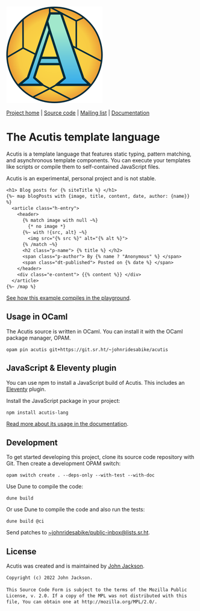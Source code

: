 ![The Acutis icon.](./docs/icon.svg)

[Project home](https://sr.ht/~johnridesabike/acutis/) |
[Source code](https://git.sr.ht/~johnridesabike/acutis) |
[Mailing list](https://lists.sr.ht/~johnridesabike/public-inbox) |
[Documentation](https://acutis.johnridesa.bike/)

# The Acutis template language

Acutis is a template language that features static typing, pattern matching, and
asynchronous template components. You can execute your templates like scripts or
compile them to self-contained JavaScript files.

Acutis is an experimental, personal project and is not stable.

```acutis
<h1> Blog posts for {% siteTitle %} </h1>
{%~ map blogPosts with {image, title, content, date, author: {name}} %}
  <article class="h-entry">
    <header>
      {% match image with null ~%}
        {* no image *}
      {%~ with !{src, alt} ~%}
        <img src="{% src %}" alt="{% alt %}">
      {% /match ~%}
      <h2 class="p-name"> {% title %} </h2>
      <span class="p-author"> By {% name ? "Anonymous" %} </span>
      <span class="dt-published"> Posted on {% date %} </span>
    </header>
    <div class="e-content"> {{% content %}} </div>
  </article>
{%~ /map %}
```

[See how this example compiles in the playground][example].

[example]:
  https://acutis.johnridesa.bike/playground/?props=ewogICJzaXRlVGl0bGUiOiAiTXkgQmxvZyIsCiAgImJsb2dQb3N0cyI6IFsKICAgIHsKICAgICAgInRpdGxlIjogIk15IHNlY29uZCBwb3N0IiwKICAgICAgImF1dGhvciI6IHsgIm5hbWUiOiAiSm9obiIgfSwKICAgICAgImRhdGUiOiAiMjAyMC0xMi0wMSIsCiAgICAgICJpbWFnZSI6IG51bGwsCiAgICAgICJjb250ZW50IjogIjxwPlRoaXMgaXMgbXkgc2Vjb25kIHBvc3Q8L3A%2BIgogICAgfSwKICAgIHsKICAgICAgInRpdGxlIjogIkhlbGxvLCB3b3JsZCEiLAogICAgICAiYXV0aG9yIjogeyAibmFtZSI6ICJKb2huIiB9LAogICAgICAiZGF0ZSI6ICIyMDIwLTExLTMwIiwKICAgICAgImltYWdlIjogbnVsbCwKICAgICAgImNvbnRlbnQiOiAiPHA%2BVGhpcyBpcyBteSBmaXJzdCBwb3N0PC9wPiIKICAgIH0KICBdCn0%3D&source=PGgxPiBCbG9nIHBvc3RzIGZvciB7JSBzaXRlVGl0bGUgJX0gPC9oMT4KeyV%2BIG1hcCBibG9nUG9zdHMgd2l0aCB7aW1hZ2UsIHRpdGxlLCBjb250ZW50LCBkYXRlLCBhdXRob3I6IHtuYW1lfX0gJX0KICA8YXJ0aWNsZSBjbGFzcz0iaC1lbnRyeSI%2BCiAgICA8aGVhZGVyPgogICAgICB7JSBtYXRjaCBpbWFnZSB3aXRoIG51bGwgfiV9CiAgICAgICAgeyogbm8gaW1hZ2UgKn0KICAgICAgeyV%2BIHdpdGggIXtzcmMsIGFsdH0gfiV9CiAgICAgICAgPGltZyBzcmM9InslIHNyYyAlfSIgYWx0PSJ7JSBhbHQgJX0iPgogICAgICB7JSAvbWF0Y2ggfiV9CiAgICAgIDxoMiBjbGFzcz0icC1uYW1lIj4geyUgdGl0bGUgJX0gPC9oMj4KICAgICAgPHNwYW4gY2xhc3M9InAtYXV0aG9yIj4gQnkgeyUgbmFtZSA%2FICJBbm9ueW1vdXMiICV9IDwvc3Bhbj4KICAgICAgPHNwYW4gY2xhc3M9ImR0LXB1Ymxpc2hlZCI%2BIFBvc3RlZCBvbiB7JSBkYXRlICV9IDwvc3Bhbj4KICAgIDwvaGVhZGVyPgogICAgPGRpdiBjbGFzcz0iZS1jb250ZW50Ij4ge3slIGNvbnRlbnQgJX19IDwvZGl2PgogIDwvYXJ0aWNsZT4KeyV%2BIC9tYXAgJX0%3D

## Usage in OCaml

The Acutis source is written in OCaml. You can install it with the OCaml package
manager, OPAM.

```shell
opam pin acutis git+https://git.sr.ht/~johnridesabike/acutis
```

## JavaScript & Eleventy plugin

You can use npm to install a JavaScript build of Acutis. This includes an
[Eleventy] plugin.

[eleventy]: https://www.11ty.dev/

Install the JavaScript package in your project:

```shell
npm install acutis-lang
```

[Read more about its usage in the documentation](https://acutis.johnridesa.bike/introduction/).

## Development

To get started developing this project, clone its source code repository with
Git. Then create a development OPAM switch:

```shell
opam switch create . --deps-only --with-test --with-doc
```

Use Dune to compile the code:

```shell
dune build
```

Or use Dune to compile the code and also run the tests:

```shell
dune build @ci
```

Send patches to <~johnridesabike/public-inbox@lists.sr.ht>.

## License

Acutis was created and is maintained by
[John Jackson](https://johnridesa.bike/).

    Copyright (c) 2022 John Jackson.

    This Source Code Form is subject to the terms of the Mozilla Public
    License, v. 2.0. If a copy of the MPL was not distributed with this
    file, You can obtain one at http://mozilla.org/MPL/2.0/.
